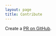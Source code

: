 ```yaml
---
layout: page
title: Contribute
---
```


Create a [PR on GitHub](https://github.com/opsecswag/opsecswag.github.io).

